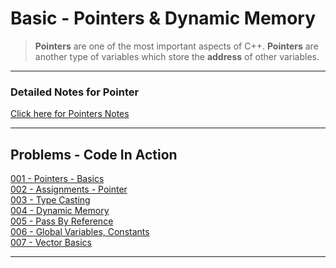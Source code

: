 #   Basic - Pointers & Dynamic Memory

>   **Pointers** are one of the most important aspects of C++. **Pointers** are another type of variables which store the **address** of other variables.

---

### Detailed Notes for Pointer
[Click here for Pointers Notes](./assets/pointers.pdf)<br>

---

## Problems - Code In Action
[001 - Pointers - Basics](./code/001-Basics-Pointers.cpp)<br>
[002 - Assignments - Pointer](./code/002-Assignments-Pointers.cpp)<br>
[003 - Type Casting](./code/003-Type-Casting.cpp)<br>
[004 - Dynamic Memory](./code/004-Dynamic-Memory.cpp)<br>
[005 - Pass By Reference](./code/005-Pass-By-Reference.cpp)<br>
[006 - Global Variables, Constants](./code/006-GlobalVariables-Constant.cpp)<br>
[007 - Vector Basics](./code/007-Vector-Usage.cpp)<br>

---